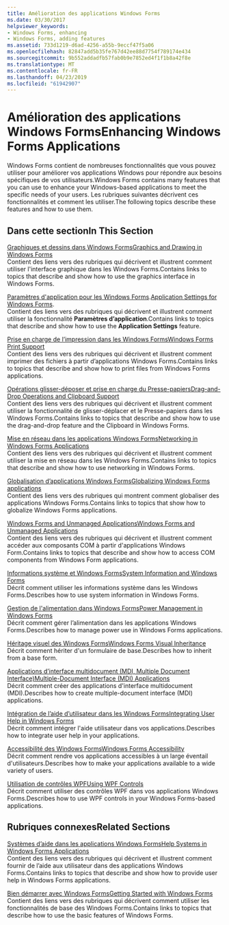 ```yaml
---
title: Amélioration des applications Windows Forms
ms.date: 03/30/2017
helpviewer_keywords:
- Windows Forms, enhancing
- Windows Forms, adding features
ms.assetid: 733d1219-d6ad-4256-a55b-9eccf47f5a06
ms.openlocfilehash: 82847add5b35fe767d42ee88d7754f789174e434
ms.sourcegitcommit: 9b552addadfb57fab0b9e7852ed4f1f1b8a42f8e
ms.translationtype: MT
ms.contentlocale: fr-FR
ms.lasthandoff: 04/23/2019
ms.locfileid: "61942907"
---
```

# <a name="enhancing-windows-forms-applications"></a><span data-ttu-id="1586f-102">Amélioration des applications Windows Forms</span><span class="sxs-lookup"><span data-stu-id="1586f-102">Enhancing Windows Forms Applications</span></span>
<span data-ttu-id="1586f-103">Windows Forms contient de nombreuses fonctionnalités que vous pouvez utiliser pour améliorer vos applications Windows pour répondre aux besoins spécifiques de vos utilisateurs.</span><span class="sxs-lookup"><span data-stu-id="1586f-103">Windows Forms contains many features that you can use to enhance your Windows-based applications to meet the specific needs of your users.</span></span> <span data-ttu-id="1586f-104">Les rubriques suivantes décrivent ces fonctionnalités et comment les utiliser.</span><span class="sxs-lookup"><span data-stu-id="1586f-104">The following topics describe these features and how to use them.</span></span>  
  
## <a name="in-this-section"></a><span data-ttu-id="1586f-105">Dans cette section</span><span class="sxs-lookup"><span data-stu-id="1586f-105">In This Section</span></span>  
 [<span data-ttu-id="1586f-106">Graphiques et dessins dans Windows Forms</span><span class="sxs-lookup"><span data-stu-id="1586f-106">Graphics and Drawing in Windows Forms</span></span>](graphics-and-drawing-in-windows-forms.md)  
 <span data-ttu-id="1586f-107">Contient des liens vers des rubriques qui décrivent et illustrent comment utiliser l'interface graphique dans les Windows Forms.</span><span class="sxs-lookup"><span data-stu-id="1586f-107">Contains links to topics that describe and show how to use the graphics interface in Windows Forms.</span></span>  
  
 <span data-ttu-id="1586f-108">[Paramètres d'application pour les Windows Forms](application-settings-for-windows-forms.md).</span><span class="sxs-lookup"><span data-stu-id="1586f-108">[Application Settings for Windows Forms](application-settings-for-windows-forms.md).</span></span>  
 <span data-ttu-id="1586f-109">Contient des liens vers des rubriques qui décrivent et illustrent comment utiliser la fonctionnalité **Paramètres d’application**.</span><span class="sxs-lookup"><span data-stu-id="1586f-109">Contains links to topics that describe and show how to use the **Application Settings** feature.</span></span>  
  
 [<span data-ttu-id="1586f-110">Prise en charge de l’impression dans les Windows Forms</span><span class="sxs-lookup"><span data-stu-id="1586f-110">Windows Forms Print Support</span></span>](windows-forms-print-support.md)  
 <span data-ttu-id="1586f-111">Contient des liens vers des rubriques qui décrivent et illustrent comment imprimer des fichiers à partir d’applications Windows Forms.</span><span class="sxs-lookup"><span data-stu-id="1586f-111">Contains links to topics that describe and show how to print files from Windows Forms applications.</span></span>  
  
 [<span data-ttu-id="1586f-112">Opérations glisser-déposer et prise en charge du Presse-papiers</span><span class="sxs-lookup"><span data-stu-id="1586f-112">Drag-and-Drop Operations and Clipboard Support</span></span>](drag-and-drop-operations-and-clipboard-support.md)  
 <span data-ttu-id="1586f-113">Contient des liens vers des rubriques qui décrivent et illustrent comment utiliser la fonctionnalité de glisser-déplacer et le Presse-papiers dans les Windows Forms.</span><span class="sxs-lookup"><span data-stu-id="1586f-113">Contains links to topics that describe and show how to use the drag-and-drop feature and the Clipboard in Windows Forms.</span></span>  
  
 [<span data-ttu-id="1586f-114">Mise en réseau dans les applications Windows Forms</span><span class="sxs-lookup"><span data-stu-id="1586f-114">Networking in Windows Forms Applications</span></span>](networking-in-windows-forms-applications.md)  
 <span data-ttu-id="1586f-115">Contient des liens vers des rubriques qui décrivent et illustrent comment utiliser la mise en réseau dans les Windows Forms.</span><span class="sxs-lookup"><span data-stu-id="1586f-115">Contains links to topics that describe and show how to use networking in Windows Forms.</span></span>  
  
 [<span data-ttu-id="1586f-116">Globalisation d’applications Windows Forms</span><span class="sxs-lookup"><span data-stu-id="1586f-116">Globalizing Windows Forms applications</span></span>](globalizing-windows-forms.md)  
 <span data-ttu-id="1586f-117">Contient des liens vers des rubriques qui montrent comment globaliser des applications Windows Forms.</span><span class="sxs-lookup"><span data-stu-id="1586f-117">Contains links to topics that show how to globalize Windows Forms applications.</span></span>  
  
 [<span data-ttu-id="1586f-118">Windows Forms and Unmanaged Applications</span><span class="sxs-lookup"><span data-stu-id="1586f-118">Windows Forms and Unmanaged Applications</span></span>](windows-forms-and-unmanaged-applications.md)  
 <span data-ttu-id="1586f-119">Contient des liens vers des rubriques qui décrivent et illustrent comment accéder aux composants COM à partir d'applications Windows Form.</span><span class="sxs-lookup"><span data-stu-id="1586f-119">Contains links to topics that describe and show how to access COM components from Windows Form applications.</span></span>  
  
 [<span data-ttu-id="1586f-120">Informations système et Windows Forms</span><span class="sxs-lookup"><span data-stu-id="1586f-120">System Information and Windows Forms</span></span>](system-information-and-windows-forms.md)  
 <span data-ttu-id="1586f-121">Décrit comment utiliser les informations système dans les Windows Forms.</span><span class="sxs-lookup"><span data-stu-id="1586f-121">Describes how to use system information in Windows Forms.</span></span>  
  
 [<span data-ttu-id="1586f-122">Gestion de l'alimentation dans Windows Forms</span><span class="sxs-lookup"><span data-stu-id="1586f-122">Power Management in Windows Forms</span></span>](power-management-in-windows-forms.md)  
 <span data-ttu-id="1586f-123">Décrit comment gérer l’alimentation dans les applications Windows Forms.</span><span class="sxs-lookup"><span data-stu-id="1586f-123">Describes how to manage power use in Windows Forms applications.</span></span>  
  
 [<span data-ttu-id="1586f-124">Héritage visuel des Windows Forms</span><span class="sxs-lookup"><span data-stu-id="1586f-124">Windows Forms Visual Inheritance</span></span>](windows-forms-visual-inheritance.md)  
 <span data-ttu-id="1586f-125">Décrit comment hériter d'un formulaire de base.</span><span class="sxs-lookup"><span data-stu-id="1586f-125">Describes how to inherit from a base form.</span></span>  
  
 [<span data-ttu-id="1586f-126">Applications d’interface multidocument (MDI, Multiple Document Interface)</span><span class="sxs-lookup"><span data-stu-id="1586f-126">Multiple-Document Interface (MDI) Applications</span></span>](multiple-document-interface-mdi-applications.md)  
 <span data-ttu-id="1586f-127">Décrit comment créer des applications d'interface multidocument (MDI).</span><span class="sxs-lookup"><span data-stu-id="1586f-127">Describes how to create multiple-document interface (MDI) applications.</span></span>  
  
 [<span data-ttu-id="1586f-128">Intégration de l’aide d’utilisateur dans les Windows Forms</span><span class="sxs-lookup"><span data-stu-id="1586f-128">Integrating User Help in Windows Forms</span></span>](integrating-user-help-in-windows-forms.md)  
 <span data-ttu-id="1586f-129">Décrit comment intégrer l'aide utilisateur dans vos applications.</span><span class="sxs-lookup"><span data-stu-id="1586f-129">Describes how to integrate user help in your applications.</span></span>  
  
 [<span data-ttu-id="1586f-130">Accessibilité des Windows Forms</span><span class="sxs-lookup"><span data-stu-id="1586f-130">Windows Forms Accessibility</span></span>](windows-forms-accessibility.md)  
 <span data-ttu-id="1586f-131">Décrit comment rendre vos applications accessibles à un large éventail d'utilisateurs.</span><span class="sxs-lookup"><span data-stu-id="1586f-131">Describes how to make your applications available to a wide variety of users.</span></span>  
  
 [<span data-ttu-id="1586f-132">Utilisation de contrôles WPF</span><span class="sxs-lookup"><span data-stu-id="1586f-132">Using WPF Controls</span></span>](using-wpf-controls.md)  
 <span data-ttu-id="1586f-133">Décrit comment utiliser des contrôles WPF dans vos applications Windows Forms.</span><span class="sxs-lookup"><span data-stu-id="1586f-133">Describes how to use WPF controls in your Windows Forms-based applications.</span></span>  
  
## <a name="related-sections"></a><span data-ttu-id="1586f-134">Rubriques connexes</span><span class="sxs-lookup"><span data-stu-id="1586f-134">Related Sections</span></span>  
 [<span data-ttu-id="1586f-135">Systèmes d’aide dans les applications Windows Forms</span><span class="sxs-lookup"><span data-stu-id="1586f-135">Help Systems in Windows Forms Applications</span></span>](help-systems-in-windows-forms-applications.md)  
 <span data-ttu-id="1586f-136">Contient des liens vers des rubriques qui décrivent et illustrent comment fournir de l’aide aux utilisateur dans des applications Windows Forms.</span><span class="sxs-lookup"><span data-stu-id="1586f-136">Contains links to topics that describe and show how to provide user help in Windows Forms applications.</span></span>  
  
 [<span data-ttu-id="1586f-137">Bien démarrer avec Windows Forms</span><span class="sxs-lookup"><span data-stu-id="1586f-137">Getting Started with Windows Forms</span></span>](../getting-started-with-windows-forms.md)  
 <span data-ttu-id="1586f-138">Contient des liens vers des rubriques qui décrivent comment utiliser les fonctionnalités de base des Windows Forms.</span><span class="sxs-lookup"><span data-stu-id="1586f-138">Contains links to topics that describe how to use the basic features of Windows Forms.</span></span>
